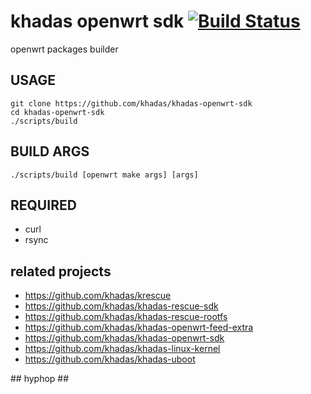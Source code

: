 # khadas openwrt sdk [![Build Status](https://github.com/khadas/khadas-openwrt-sdk/workflows/Build/badge.svg)](https://github.com/khadas/khadas-openwrt-sdk/actions)

openwrt packages builder

## USAGE

    git clone https://github.com/khadas/khadas-openwrt-sdk
    cd khadas-openwrt-sdk
    ./scripts/build

## BUILD ARGS

    ./scripts/build [openwrt make args] [args]

## REQUIRED

+ curl
+ rsync

## related projects

+ https://github.com/khadas/krescue
+ https://github.com/khadas/khadas-rescue-sdk
+ https://github.com/khadas/khadas-rescue-rootfs
+ https://github.com/khadas/khadas-openwrt-feed-extra
+ https://github.com/khadas/khadas-openwrt-sdk
+ https://github.com/khadas/khadas-linux-kernel
+ https://github.com/khadas/khadas-uboot

\## hyphop ##
